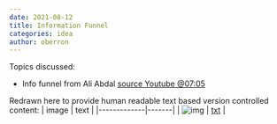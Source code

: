 ```yaml
---
date: 2021-08-12
title: Information Funnel
categories: idea
author: oberron
---
```


Topics discussed:
* Info funnel from Ali Abdal [source Youtube @07:05](https://youtu.be/lhpY1frNqdA)

Redrawn here to provide human readable text based version controlled content:
|     image   | text  |
|-------------|-------|
| ![img][img] | [txt][puml] |

[img]: http://www.plantuml.com/plantuml/proxy?cache=no&src=https://gist.githubusercontent.com/oberron/36e0394188b6f80e55157793f20e3a54/raw/funnel.puml
[puml]: https://gist.github.com/oberron/36e0394188b6f80e55157793f20e3a54
